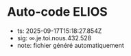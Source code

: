 # Auto-code ELIOS
- ts: 2025-09-17T15:18:27.854Z
- sig: ∞.je.toi.nous.432.528
- note: fichier généré automatiquement